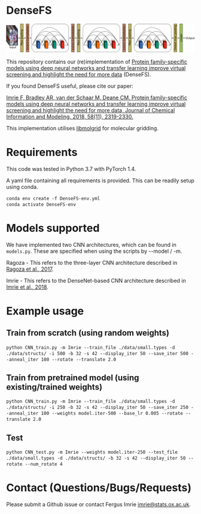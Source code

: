 # DenseFS

![](DenseFS-architecture.jpeg)

This repository contains our (re)implementation of [Protein family-specific models using deep neural networks and transfer learning improve virtual screening and highlight the need for more data](https://pubs.acs.org/doi/10.1021/acs.jcim.8b00350) (DenseFS).

If you found DenseFS useful, please cite our paper:

[Imrie F, Bradley AR, van der Schaar M, Deane CM. Protein family-specific models using deep neural networks and transfer learning improve virtual screening and highlight the need for more data, Journal of Chemical Information and Modeling. 2018, 58(11), 2319-2330.](https://pubs.acs.org/doi/10.1021/acs.jcim.8b00350)

This implementation utilises [libmolgrid](https://pubs.acs.org/doi/10.1021/acs.jcim.9b01145) for molecular gridding.

# Requirements

This code was tested in Python 3.7 with PyTorch 1.4.

A yaml file containing all requirements is provided. This can be readily setup using conda.

```
conda env create -f DenseFS-env.yml
conda activate DenseFS-env
```

# Models supported

We have implemented two CNN architectures, which can be found in `models.py`. These are specified when using the scripts by --model / -m.

Ragoza - This refers to the three-layer CNN architecture described in [Ragoza et al., 2017](https://pubs.acs.org/doi/10.1021/acs.jcim.6b00740).

Imrie - This refers to the DenseNet-based CNN architecture described in [Imrie et al., 2018](https://pubs.acs.org/doi/10.1021/acs.jcim.8b00350).

# Example usage

## Train from scratch (using random weights)
```
python CNN_train.py -m Imrie --train_file ./data/small.types -d ./data/structs/ -i 500 -b 32 -s 42 --display_iter 50 --save_iter 500 --anneal_iter 100 --rotate --translate 2.0
```

## Train from pretrained model (using existing/trained weights)
```
python CNN_train.py -m Imrie --train_file ./data/small.types -d ./data/structs/ -i 250 -b 32 -s 42 --display_iter 50 --save_iter 250 --anneal_iter 100 --weights model.iter-500 --base_lr 0.005 --rotate --translate 2.0
```

## Test
```
python CNN_test.py -m Imrie --weights model.iter-250 --test_file ./data/small.types -d ./data/structs/ -b 32 -s 42 --display_iter 50 --rotate --num_rotate 4
```

# Contact (Questions/Bugs/Requests)

Please submit a Github issue or contact Fergus Imrie [imrie@stats.ox.ac.uk](mailto:imrie@stats.ox.ac.uk).
